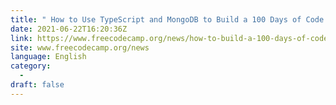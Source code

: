 ```yaml
---
title: " How to Use TypeScript and MongoDB to Build a 100 Days of Code Discord Bot "
date: 2021-06-22T16:20:36Z
link: https://www.freecodecamp.org/news/how-to-build-a-100-days-of-code-bot-for-discord-using-typescript-and-mongodb/?utm_medium=RSS&utm_source=news.12bit.vn
site: www.freecodecamp.org/news
language: English
category:
  -   
draft: false
---
```

